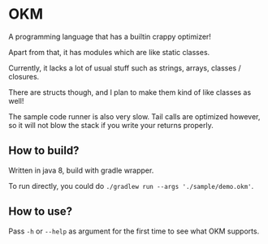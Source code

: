 # OKM

A programming language that has a builtin crappy optimizer!

Apart from that, it has modules which are like static classes.

Currently, it lacks a lot of usual stuff such as strings, arrays, classes / closures.

There are structs though, and I plan to make them kind of like classes as well!

The sample code runner is also very slow. Tail calls are optimized however,
so it will not blow the stack if you write your returns properly.

## How to build?

Written in java 8, build with gradle wrapper.

To run directly, you could do `./gradlew run --args './sample/demo.okm'`.

## How to use?

Pass `-h` or `--help` as argument for the first time to see what OKM supports.